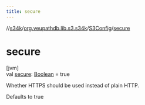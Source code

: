 ```yaml
---
title: secure
---
```

//[s34k](../../../index.html)/[org.veupathdb.lib.s3.s34k](../index.html)/[S3Config](index.html)/[secure](secure.html)



# secure



[jvm]\
val [secure](secure.html): [Boolean](https://kotlinlang.org/api/latest/jvm/stdlib/kotlin/-boolean/index.html) = true



Whether HTTPS should be used instead of plain HTTP.



Defaults to true




